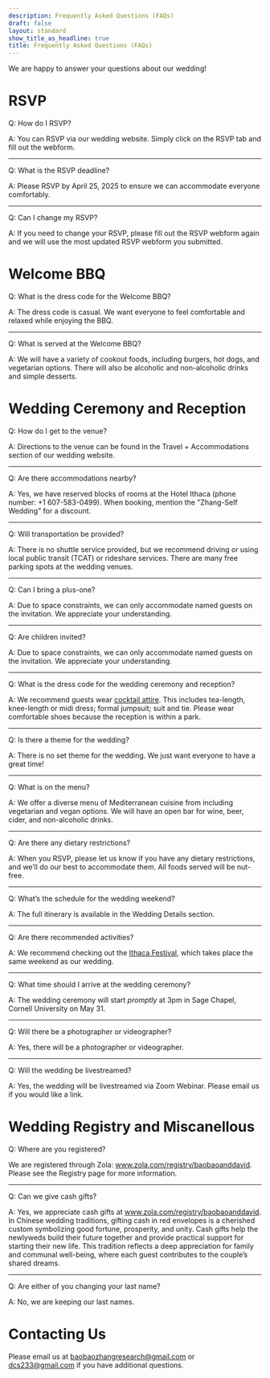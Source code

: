 ```yaml
---
description: Frequently Asked Questions (FAQs)
draft: false
layout: standard
show_title_as_headline: true
title: Frequently Asked Questions (FAQs)
---
```


We are happy to answer your questions about our wedding!

# RSVP

Q: How do I RSVP?

A: You can RSVP via our wedding website. Simply click on the RSVP tab and fill out the webform.

-----------

Q: What is the RSVP deadline?

A: Please RSVP by April 25, 2025 to ensure we can accommodate everyone comfortably.

-----------

Q: Can I change my RSVP?

A: If you need to change your RSVP, please fill out the RSVP webform again and we will use the most updated RSVP webform you submitted.

# Welcome BBQ

Q: What is the dress code for the Welcome BBQ?

A: The dress code is casual. We want everyone to feel comfortable and relaxed while enjoying the BBQ.

-----------

Q: What is served at the Welcome BBQ?

A: We will have a variety of cookout foods, including burgers, hot dogs, and vegetarian options. There will also be alcoholic and non-alcoholic drinks and simple desserts.

# Wedding Ceremony and Reception

Q: How do I get to the venue?

A: Directions to the venue can be found in the Travel + Accommodations section of our wedding website. 

-----------

Q: Are there accommodations nearby?

A: Yes, we have reserved blocks of rooms at the Hotel Ithaca (phone number: +1 607-583-0499). When booking, mention the "Zhang-Self Wedding" for a discount.

-----------

Q: Will transportation be provided?

A: There is no shuttle service provided, but we recommend driving or using local public transit (TCAT) or rideshare services. There are many free parking spots at the wedding venues.

-----------

Q: Can I bring a plus-one?

A: Due to space constraints, we can only accommodate named guests on the invitation. We appreciate your understanding.

-----------

Q: Are children invited?

A: Due to space constraints, we can only accommodate named guests on the invitation. We appreciate your understanding.

-----------

Q: What is the dress code for the wedding ceremony and reception?

A: We recommend guests wear [cocktail attire](https://www.theknot.com/content/cocktail-wedding-attire). This includes tea-length, knee-length or midi dress; formal jumpsuit; suit and tie. Please wear comfortable shoes because the reception is within a park.

-----------

Q: Is there a theme for the wedding?

A: There is no set theme for the wedding. We just want everyone to have a great time!

-----------

Q: What is on the menu?

A: We offer a diverse menu of Mediterranean cuisine from including vegetarian and vegan options. We will have an open bar for wine, beer, cider, and non-alcoholic drinks.

-----------

Q: Are there any dietary restrictions?

A: When you RSVP, please let us know if you have any dietary restrictions, and we’ll do our best to accommodate them. All foods served will be nut-free.

-----------

Q: What’s the schedule for the wedding weekend?

A: The full itinerary is available in the Wedding Details section.

-----------

Q: Are there recommended activities?

A: We recommend checking out the [Ithaca Festival](https://ithacafestival.org/), which takes place the same weekend as our wedding.

-----------

Q: What time should I arrive at the wedding ceremony?

A: The wedding ceremony will start *promptly* at 3pm in Sage Chapel, Cornell University on May 31.

-----------

Q: Will there be a photographer or videographer?

A: Yes, there will be a photographer or videographer. 

-----------

Q: Will the wedding be livestreamed? 

A: Yes, the wedding will be livestreamed via Zoom Webinar. Please email us if you would like a link.


# Wedding Registry and Miscanellous 

Q: Where are you registered?

We are registered through Zola: www.zola.com/registry/baobaoanddavid. Please see the Registry page for more information.

-----------

Q: Can we give cash gifts?

A: Yes, we appreciate cash gifts at www.zola.com/registry/baobaoanddavid. In Chinese wedding traditions, gifting cash in red envelopes is a cherished custom symbolizing good fortune, prosperity, and unity. Cash gifts help the newlyweds build their future together and provide practical support for starting their new life. This tradition reflects a deep appreciation for family and communal well-being, where each guest contributes to the couple’s shared dreams.

-----------

Q: Are either of you changing your last name?

A: No, we are keeping our last names. 

# Contacting Us

Please email us at baobaozhangresearch@gmail.com or dcs233@gmail.com if you have additional questions.

